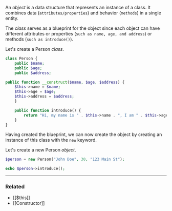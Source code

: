 An *object* is a data structure that represents an instance of a class. 
It combines data (`attributes/properties`) and behavior (`methods`) in a single entity.

The *class* serves as a blueprint for the object since each object can have different attributes or properties (`such as name, age, and address`) or methods (`such as introduce()`).

Let's create a Person *class*.
```php
class Person {
	public $name;
	public $age;
	public $address;

public function __construct($name, $age, $address) {
	$this->name = $name;
	$this->age = $age;
	$this->address = $address;
    }

    public function introduce() {
        return "Hi, my name is " . $this->name . ", I am " . $this->age . " years old, and I live at " . $this->address . ".";
    }
}
```

Having created the blueprint, we can now create the object by creating an instance of this class with the `new` keyword.

Let's create a new Person *object*.
```php
$person = new Person("John Doe", 30, "123 Main St");

echo $person->introduce();

```

___
### Related
- [[$this]]
- [[Constructor]]
